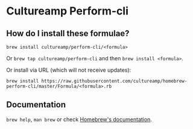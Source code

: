 # Cultureamp Perform-cli

## How do I install these formulae?
`brew install cultureamp/perform-cli/<formula>`

Or `brew tap cultureamp/perform-cli` and then `brew install <formula>`.

Or install via URL (which will not receive updates):

```
brew install https://raw.githubusercontent.com/cultureamp/homebrew-perform-cli/master/Formula/<formula>.rb
```


## Documentation
`brew help`, `man brew` or check [Homebrew's documentation](https://docs.brew.sh).
